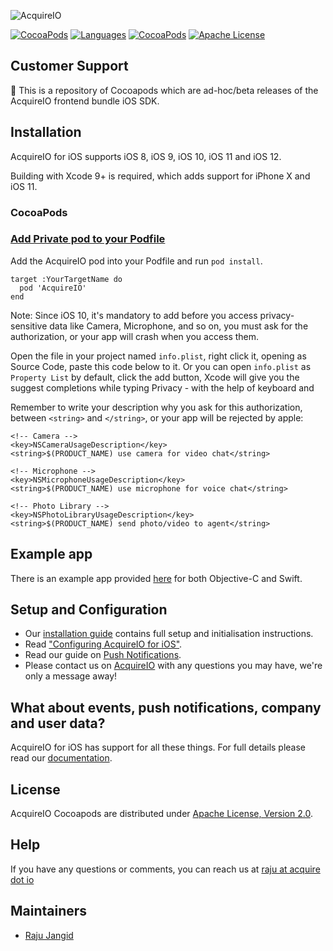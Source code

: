 ![AcquireIO](https://developers.acquire.io/media/data/acquire-logo.png)

[![CocoaPods](https://img.shields.io/badge/platforms-iOS-orange.svg?maxAge=2592000)](https://cocoapods.org/pods/AcquireIO)
[![Languages](https://img.shields.io/badge/languages-OjbC%20%7C%20%20Swift-orange.svg?maxAge=2592000)](https://github.com/acquireio/CocoaPods)
[![CocoaPods](https://img.shields.io/cocoapods/v/AcquireIO.svg?maxAge=2592000)](https://cocoapods.org/pods/AcquireIO)
[![Apache License](http://img.shields.io/badge/license-APACHE2-blue.svg?style=flat)](https://www.apache.org/licenses/LICENSE-2.0.html)

## Customer Support

👋 This is a repository of Cocoapods which are ad-hoc/beta releases of the AcquireIO frontend bundle iOS SDK. 

## Installation

AcquireIO for iOS supports iOS 8, iOS 9, iOS 10, iOS 11 and iOS 12. 

Building with Xcode 9+ is required, which adds support for iPhone X and iOS 11.

### CocoaPods

### [Add Private pod to your Podfile](https://guides.cocoapods.org/making/private-cocoapods.html#thats-it)

Add the AcquireIO pod into your Podfile and run `pod install`.

    target :YourTargetName do
      pod 'AcquireIO'
    end
    
Note: Since iOS 10, it's mandatory to add before you access privacy-sensitive data like Camera, Microphone, and so on, you must ask for the authorization, or your app will crash when you access them.

Open the file in your project named `info.plist`, right click it, opening as Source Code, paste this code below to it. Or you can open  `info.plist` as `Property List` by default, click the add button, Xcode will give you the suggest completions while typing Privacy - with the help of keyboard and 

Remember to write your description why you ask for this authorization, between  `<string>` and `</string>`, or your app will be rejected by apple:

```
<!-- Camera -->
<key>NSCameraUsageDescription</key>
<string>$(PRODUCT_NAME) use camera for video chat</string>

<!-- Microphone -->
<key>NSMicrophoneUsageDescription</key>
<string>$(PRODUCT_NAME) use microphone for voice chat</string>

<!-- Photo Library -->
<key>NSPhotoLibraryUsageDescription</key>
<string>$(PRODUCT_NAME) send photo/video to agent</string>

```

## Example app
There is an example app provided [here](https://github.com/acquireio/acquireio-ios/tree/master/Examples) for both Objective-C and Swift.

## Setup and Configuration

* Our [installation guide](https://developers.acquire.io/getting-start-ios) contains full setup and initialisation instructions.
* Read ["Configuring AcquireIO for iOS"](https://developers.acquire.io/sdk-congifuration-example).
* Read our guide on [Push Notifications](https://developers.acquire.io/ios-push-notifications).
* Please contact us on [AcquireIO](https://acquire.io) with any questions you may have, we're only a message away!


## What about events, push notifications, company and user data?

AcquireIO for iOS has support for all these things. For full details please read our [documentation](https://developers.acquire.io/sdk-congifuration-example).


## License

AcquireIO Cocoapods are distributed under [Apache License, Version 2.0](http://www.apache.org/licenses/LICENSE-2.0.html).

## Help

If you have any questions or comments, you can reach us at [raju at acquire dot io](https://github.com/rajuj6)

## Maintainers
  * [Raju Jangid](https://github.com/rajuj6)
